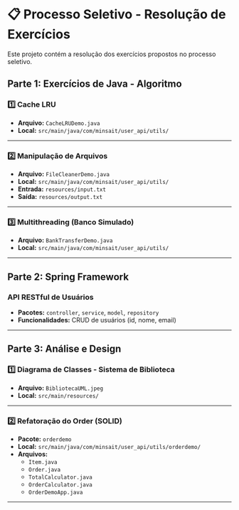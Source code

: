 # 📋 Processo Seletivo - Resolução de Exercícios

Este projeto contém a resolução dos exercícios propostos no processo seletivo.

## **Parte 1: Exercícios de Java - Algoritmo**

### 1️⃣ Cache LRU  
- **Arquivo:** `CacheLRUDemo.java`  
- **Local:** `src/main/java/com/minsait/user_api/utils/`

---

### 2️⃣ Manipulação de Arquivos  
- **Arquivo:** `FileCleanerDemo.java`  
- **Local:** `src/main/java/com/minsait/user_api/utils/`  
- **Entrada:** `resources/input.txt`  
- **Saída:** `resources/output.txt`

---

### 3️⃣ Multithreading (Banco Simulado)  
- **Arquivo:** `BankTransferDemo.java`  
- **Local:** `src/main/java/com/minsait/user_api/utils/`

---

## **Parte 2: Spring Framework**

### API RESTful de Usuários  
- **Pacotes:** `controller`, `service`, `model`, `repository`  
- **Funcionalidades:** CRUD de usuários (id, nome, email)

---

## **Parte 3: Análise e Design**

### 1️⃣ Diagrama de Classes - Sistema de Biblioteca  
- **Arquivo:** `BibliotecaUML.jpeg`  
- **Local:** `src/main/resources/`

---

### 2️⃣ Refatoração do Order (SOLID)  
- **Pacote:** `orderdemo`  
- **Local:** `src/main/java/com/minsait/user_api/utils/orderdemo/`  
- **Arquivos:**  
    - `Item.java`  
    - `Order.java`  
    - `TotalCalculator.java`  
    - `OrderCalculator.java`  
    - `OrderDemoApp.java`

---




